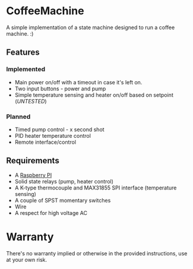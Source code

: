 # CoffeeMachine

A simple implementation of a state machine designed to run a coffee machine. :)

## Features

### Implemented

 * Main power on/off with a timeout in case it's left on.
 * Two input buttons - power and pump
 * Simple temperature sensing and heater on/off based on setpoint (*UNTESTED*)
 
### Planned

 * Timed pump control - x second shot
 * PID heater temperature control
 * Remote interface/control
 
## Requirements
 
 * A [Raspberry PI](http://raspberrypi.org)
 * Solid state relays (pump, heater control)
 * A K-type thermocouple and MAX31855 SPI interface (temperature sensing)
 * A couple of SPST momentary switches
 * Wire
 * A respect for high voltage AC
 
# Warranty
 
There's no warranty implied or otherwise in the provided instructions, use at your own risk. 